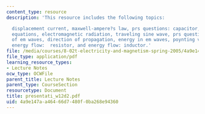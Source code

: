 ```yaml
---
content_type: resource
description: 'This resource includes the following topics:

  displacement current, maxwell-ampere?s law, prs questions: capacitor, maxwell?s
  equations, electromagnetic radiation, traveling sine wave, prs question: wave, properties
  of em waves, direction of propagation, energy in em waves, poynting vector and intensity,
  energy flow:  resistor, and energy flow: inductor.'
file: /media/courses/8-02t-electricity-and-magnetism-spring-2005/4a9e147aa46466d7480f0ba268e94360_presentati_w12d2.pdf
file_type: application/pdf
learning_resource_types:
- Lecture Notes
ocw_type: OCWFile
parent_title: Lecture Notes
parent_type: CourseSection
resourcetype: Document
title: presentati_w12d2.pdf
uid: 4a9e147a-a464-66d7-480f-0ba268e94360
---
```

